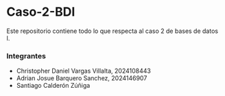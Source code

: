 # Caso-2-BDI
Este repositorio contiene todo lo que respecta al caso 2 de bases de datos I.

### Integrantes
* Christopher Daniel Vargas Villalta, 2024108443
* Adrian Josue Barquero Sanchez, 2024146907
* Santiago Calderón Zúñiga
